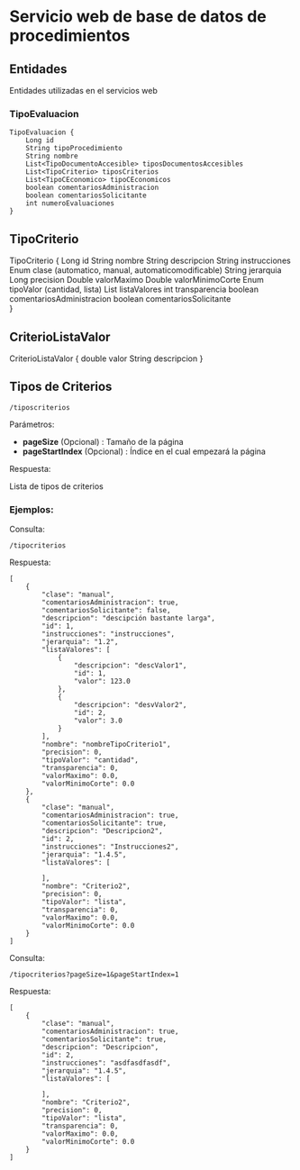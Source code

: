 # Servicio web de base de datos de procedimientos


## Entidades

Entidades utilizadas en el servicios web

### TipoEvaluacion

	TipoEvaluacion {
		Long id
		String tipoProcedimiento
		String nombre
		List<TipoDocumentoAccesible> tiposDocumentosAccesibles
		List<TipoCriterio> tiposCriterios
		List<TipoCEconomico> tipoCEconomicos
		boolean comentariosAdministracion
		boolean comentariosSolicitante
		int numeroEvaluaciones			
	}

## TipoCriterio

TipoCriterio {
	Long id
	String nombre
	String descripcion
	String instrucciones
	Enum<ClaseCriterio> clase (automatico, manual, automaticomodificable)
	String jerarquia
	Long precision
	Double valorMaximo
	Double valorMinimoCorte
	Enum<TipoValorCriterio> tipoValor (cantidad, lista)
	List<CriterioListaValor> listaValores
	int transparencia
	boolean comentariosAdministracion
	boolean comentariosSolicitante	
}

## CriterioListaValor

CriterioListaValor {
	double valor
	String descripcion
}
















## Tipos de Criterios

	/tiposcriterios

Parámetros:

* **pageSize** (Opcional) : Tamaño de la página
* **pageStartIndex** (Opcional) : Índice en el cual empezará la página

Respuesta:

Lista de tipos de criterios

### Ejemplos:

Consulta:

	/tipocriterios

Respuesta:

	[
	    {
	        "clase": "manual",
	        "comentariosAdministracion": true,
	        "comentariosSolicitante": false,
	        "descripcion": "descipción bastante larga",
	        "id": 1,
	        "instrucciones": "instrucciones",
	        "jerarquia": "1.2",
	        "listaValores": [
	            {
	                "descripcion": "descValor1",
	                "id": 1,
	                "valor": 123.0
	            },
	            {
	                "descripcion": "desvValor2",
	                "id": 2,
	                "valor": 3.0
	            }
	        ],
	        "nombre": "nombreTipoCriterio1",
	        "precision": 0,
	        "tipoValor": "cantidad",
	        "transparencia": 0,
	        "valorMaximo": 0.0,
	        "valorMinimoCorte": 0.0
	    },
	    {
	        "clase": "manual",
	        "comentariosAdministracion": true,
	        "comentariosSolicitante": true,
	        "descripcion": "Descripcion2",
	        "id": 2,
	        "instrucciones": "Instrucciones2",
	        "jerarquia": "1.4.5",
	        "listaValores": [

	        ],
	        "nombre": "Criterio2",
	        "precision": 0,
	        "tipoValor": "lista",
	        "transparencia": 0,
	        "valorMaximo": 0.0,
	        "valorMinimoCorte": 0.0
	    }
	]
	
Consulta:

	/tipocriterios?pageSize=1&pageStartIndex=1

Respuesta:	
	
	[
	    {
	        "clase": "manual",
	        "comentariosAdministracion": true,
	        "comentariosSolicitante": true,
	        "descripcion": "Descripcion",
	        "id": 2,
	        "instrucciones": "asdfasdfasdf",
	        "jerarquia": "1.4.5",
	        "listaValores": [

	        ],
	        "nombre": "Criterio2",
	        "precision": 0,
	        "tipoValor": "lista",
	        "transparencia": 0,
	        "valorMaximo": 0.0,
	        "valorMinimoCorte": 0.0
	    }
	]